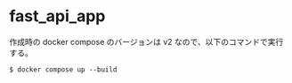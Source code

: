 # fast_api_app

作成時の docker compose のバージョンは v2 なので、以下のコマンドで実行する。

```shell-session
$ docker compose up --build
```
